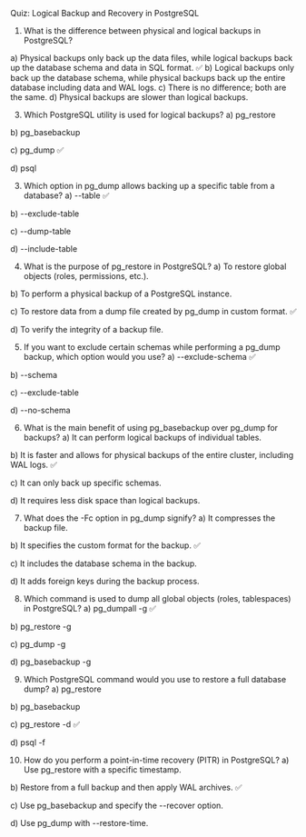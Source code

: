 Quiz: Logical Backup and Recovery in PostgreSQL
1. What is the difference between physical and logical backups in PostgreSQL?
   
  a) Physical backups only back up the data files, while logical backups back up the database schema and data in SQL     format. ✅
  b) Logical backups only back up the database schema, while physical backups back up the entire database including data and WAL logs.
  c) There is no difference; both are the same.
  d) Physical backups are slower than logical backups.

3. Which PostgreSQL utility is used for logical backups?
a) pg_restore

b) pg_basebackup

c) pg_dump ✅

d) psql

3. Which option in pg_dump allows backing up a specific table from a database?
a) --table ✅

b) --exclude-table

c) --dump-table

d) --include-table

4. What is the purpose of pg_restore in PostgreSQL?
a) To restore global objects (roles, permissions, etc.).

b) To perform a physical backup of a PostgreSQL instance.

c) To restore data from a dump file created by pg_dump in custom format. ✅

d) To verify the integrity of a backup file.

5. If you want to exclude certain schemas while performing a pg_dump backup, which option would you use?
a) --exclude-schema ✅

b) --schema

c) --exclude-table

d) --no-schema

6. What is the main benefit of using pg_basebackup over pg_dump for backups?
a) It can perform logical backups of individual tables.

b) It is faster and allows for physical backups of the entire cluster, including WAL logs. ✅

c) It can only back up specific schemas.

d) It requires less disk space than logical backups.

7. What does the -Fc option in pg_dump signify?
a) It compresses the backup file.

b) It specifies the custom format for the backup. ✅

c) It includes the database schema in the backup.

d) It adds foreign keys during the backup process.

8. Which command is used to dump all global objects (roles, tablespaces) in PostgreSQL?
a) pg_dumpall -g ✅

b) pg_restore -g

c) pg_dump -g

d) pg_basebackup -g

9. Which PostgreSQL command would you use to restore a full database dump?
a) pg_restore

b) pg_basebackup

c) pg_restore -d ✅

d) psql -f

10. How do you perform a point-in-time recovery (PITR) in PostgreSQL?
a) Use pg_restore with a specific timestamp.

b) Restore from a full backup and then apply WAL archives. ✅

c) Use pg_basebackup and specify the --recover option.

d) Use pg_dump with --restore-time.

